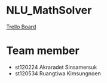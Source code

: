 # NLU_MathSolver
[Trello Board](https://trello.com/b/J8uiIosP/mathsolver)

Team member
===========
- st120224 Akraradet Sinsamersuk
- st120534 Ruangtiwa Kimsungnoen
